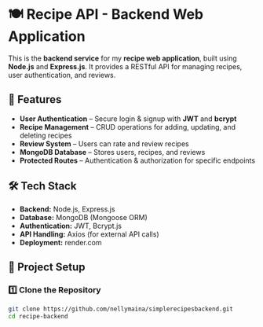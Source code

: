 # 🍽️ Recipe API - Backend Web Application

This is the **backend service** for my **recipe web application**, built using **Node.js** and **Express.js**. It provides a RESTful API for managing recipes, user authentication, and reviews.

## 🚀 Features
- **User Authentication** – Secure login & signup with **JWT** and **bcrypt**
- **Recipe Management** – CRUD operations for adding, updating, and deleting recipes
- **Review System** – Users can rate and review recipes
- **MongoDB Database** – Stores users, recipes, and reviews
- **Protected Routes** – Authentication & authorization for specific endpoints

## 🛠 Tech Stack
- **Backend:** Node.js, Express.js
- **Database:** MongoDB (Mongoose ORM)
- **Authentication:** JWT, Bcrypt.js
- **API Handling:** Axios (for external API calls)
- **Deployment:** render.com

## 📂 Project Setup

### 1️⃣ Clone the Repository
```bash
git clone https://github.com/nellymaina/simplerecipesbackend.git
cd recipe-backend
